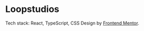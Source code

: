 # Loopstudios

Tech stack: React, TypeScript, CSS
Design by [Frontend Mentor](https://www.frontendmentor.io/challenges/loopstudios-landing-page-N88J5Onjw).